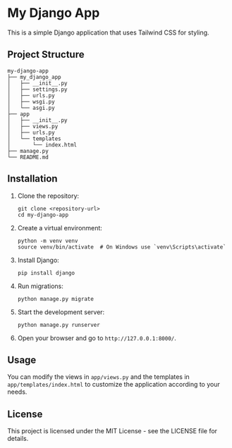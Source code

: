 # My Django App

This is a simple Django application that uses Tailwind CSS for styling. 

## Project Structure

```
my-django-app
├── my_django_app
│   ├── __init__.py
│   ├── settings.py
│   ├── urls.py
│   ├── wsgi.py
│   └── asgi.py
├── app
│   ├── __init__.py
│   ├── views.py
│   ├── urls.py
│   └── templates
│       └── index.html
├── manage.py
└── README.md
```

## Installation

1. Clone the repository:
   ```
   git clone <repository-url>
   cd my-django-app
   ```

2. Create a virtual environment:
   ```
   python -m venv venv
   source venv/bin/activate  # On Windows use `venv\Scripts\activate`
   ```

3. Install Django:
   ```
   pip install django
   ```

4. Run migrations:
   ```
   python manage.py migrate
   ```

5. Start the development server:
   ```
   python manage.py runserver
   ```

6. Open your browser and go to `http://127.0.0.1:8000/`.

## Usage

You can modify the views in `app/views.py` and the templates in `app/templates/index.html` to customize the application according to your needs.

## License

This project is licensed under the MIT License - see the LICENSE file for details.
